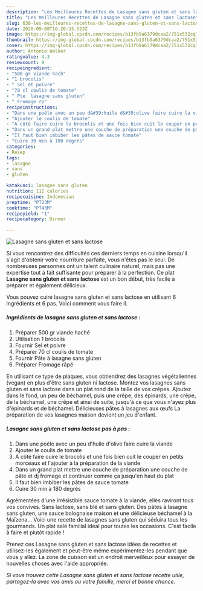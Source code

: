 ```yaml
---
description: "Les Meilleures Recettes de Lasagne sans gluten et sans lactose"
title: "Les Meilleures Recettes de Lasagne sans gluten et sans lactose"
slug: 638-les-meilleures-recettes-de-lasagne-sans-gluten-et-sans-lactose
date: 2020-09-08T16:26:33.523Z
image: https://img-global.cpcdn.com/recipes/b13fb9a6379dcaa2/751x532cq70/lasagne-sans-gluten-et-sans-lactose-photo-principale-de-la-recette.jpg
thumbnail: https://img-global.cpcdn.com/recipes/b13fb9a6379dcaa2/751x532cq70/lasagne-sans-gluten-et-sans-lactose-photo-principale-de-la-recette.jpg
cover: https://img-global.cpcdn.com/recipes/b13fb9a6379dcaa2/751x532cq70/lasagne-sans-gluten-et-sans-lactose-photo-principale-de-la-recette.jpg
author: Antonio Walker
ratingvalue: 4.3
reviewcount: 9
recipeingredient:
- "500 gr viande hach"
- "1 brocolis"
- " Sel et poivre"
- "70 cl coulis de tomate"
- " Pte  lasagne sans gluten"
- " Fromage rp"
recipeinstructions:
- "Dans une poêle avec un peu d&#39;huile d&#39;olive faire cuire la viande"
- "Ajouter le coulis de tomate"
- "A côté faire cuire le brocolis et une fois bien cuit le couper en petits morceaux et l&#39;ajouter à la préparation de la viande"
- "Dans un grand plat mettre une couche de préparation une couche de pâte et dj fromage et continuer comme ça jusqu&#39;en haut du plat"
- "Il faut bien imbiber les pâtes de sauce tomate"
- "Cuire 30 min à 180 degrés"
categories:
- Resep
tags:
- lasagne
- sans
- gluten

katakunci: lasagne sans gluten 
nutrition: 111 calories
recipecuisine: Indonesian
preptime: "PT23M"
cooktime: "PT43M"
recipeyield: "1"
recipecategory: Dinner

---
```



![Lasagne sans gluten et sans lactose](https://img-global.cpcdn.com/recipes/b13fb9a6379dcaa2/751x532cq70/lasagne-sans-gluten-et-sans-lactose-photo-principale-de-la-recette.jpg)

Si vous rencontrez des difficultés ces derniers temps en cuisine lorsqu'il s'agit d'obtenir votre nourriture parfaite, vous n'êtes pas le seul. De nombreuses personnes ont un talent culinaire naturel, mais pas une expertise tout à fait suffisante pour préparer à la perfection. Ce plat <strong> Lasagne sans gluten et sans lactose </strong> est un bon début, très facile à préparer et également délicieux.

<!--inarticleads1-->

Vous pouvez cuire lasagne sans gluten et sans lactose en utilisant 6 Ingrédients et 6 pas. Voici comment vous faire il.

##### Ingrédients de lasagne sans gluten et sans lactose :

1. Préparer 500 gr viande haché
1. Utilisation 1 brocolis
1. Fournir  Sel et poivre
1. Préparer 70 cl coulis de tomate
1. Fournir  Pâte à lasagne sans gluten
1. Préparer  Fromage râpé


En utilisant ce type de plaques, vous obtiendrez des lasagnes végétaliennes (vegan) en plus d&#39;être sans gluten ni lactose. Montez vos lasagnes sans gluten et sans lactose dans un plat rond de la taille de vos crêpes. Ajoutez dans le fond, un peu de béchamel, puis une crêpe, des épinards, une crêpe, de la béchamel, une crêpe et ainsi de suite, jusqu&#39;à ce que vous n&#39;ayez plus d&#39;épinards et de béchamel. Délicieuses pâtes à lasagnes aux œufs La préparation de vos lasagnes maison devient un jeu d&#39;enfant. 

<!--inarticleads2-->

##### Lasagne sans gluten et sans lactose pas à pas :

1. Dans une poêle avec un peu d&#39;huile d&#39;olive faire cuire la viande
1. Ajouter le coulis de tomate
1. A côté faire cuire le brocolis et une fois bien cuit le couper en petits morceaux et l&#39;ajouter à la préparation de la viande
1. Dans un grand plat mettre une couche de préparation une couche de pâte et dj fromage et continuer comme ça jusqu&#39;en haut du plat
1. Il faut bien imbiber les pâtes de sauce tomate
1. Cuire 30 min à 180 degrés


Agrémentées d&#39;une irrésistible sauce tomate à la viande, elles raviront tous vos convives. Sans lactose, sans blé et sans gluten. Des pâtes à lasagne sans gluten, une sauce bolognaise maison et une délicieuse béchamel à la Maïzena… Voici une recette de lasagnes sans gluten qui séduira tous les gourmands. Un plat salé familial idéal pour toutes les occasions. C&#39;est facile à faire et plutôt rapide ! 

<!--inarticleads1-->

<p>
Prenez ces Lasagne sans gluten et sans lactose idées de recettes et utilisez-les également et peut-être même expérimentez-les pendant que vous y allez. La zone de cuisson est un endroit merveilleux pour essayer de nouvelles choses avec l'aide appropriée.
</p>

<p>
<i>Si vous trouvez cette Lasagne sans gluten et sans lactose recette utile, partagez-la avec vos amis ou votre famille, merci et bonne chance.</i>
</p>
